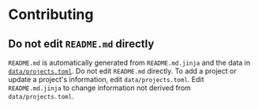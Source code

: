 # Contributing

## Do not edit `README.md` directly

`README.md` is automatically generated from `README.md.jinja` and the data in [`data/projects.toml`](data/projects.toml). Do not edit `README.md` directly. To add a project or update a project's information, edit `data/projects.toml`. Edit `README.md.jinja` to change information not derived from `data/projects.toml`.
